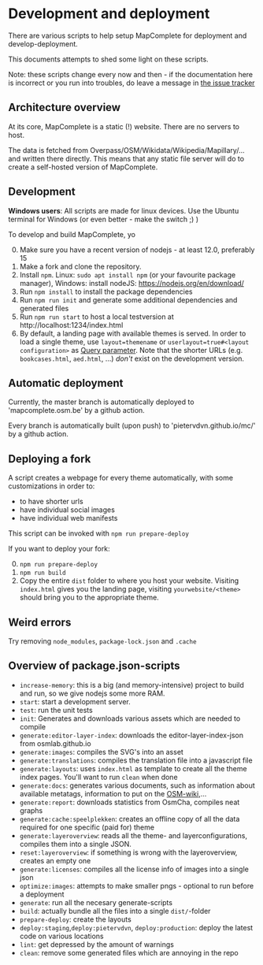 
 Development and deployment
 ==========================
 
 There are various scripts to help setup MapComplete for deployment and develop-deployment.
 
 This documents attempts to shed some light on these scripts.
 
 Note: these scripts change every now and then - if the documentation here is incorrect or you run into troubles, do leave a message in [the issue tracker](https://github.com/pietervdvn/MapComplete/issues)
 
 Architecture overview
 ---------------------
 
 At its core, MapComplete is a static (!) website. There are no servers to host.
 
 The data is fetched from Overpass/OSM/Wikidata/Wikipedia/Mapillary/... and written there directly. This means that any static file server will do to create a self-hosted version of MapComplete.
 
 Development
 -----------
 
 **Windows users**: All scripts are made for linux devices. Use the Ubuntu terminal for Windows (or even better - make the switch ;) )
 
 To develop and build MapComplete, yo
 
0. Make sure you have a recent version of nodejs - at least 12.0, preferably 15
0. Make a fork and clone the repository.
1. Install `npm`. Linux: `sudo apt install npm` (or your favourite package manager), Windows: install nodeJS: https://nodejs.org/en/download/
2. Run `npm install` to install the package dependencies
3. Run `npm run init` and generate some additional dependencies and generated files
4. Run `npm run start` to host a local testversion at http://localhost:1234/index.html
5. By default, a landing page with available themes is served. In order to load a single theme, use `layout=themename` or `userlayout=true#<layout configuration>` as [Query parameter](URL_Parameters.md). Note that the shorter URLs (e.g. `bookcases.html`, `aed.html`, ...) _don't_ exist on the development version.


 Automatic deployment
 --------------------
 
 Currently, the master branch is automatically deployed to 'mapcomplete.osm.be' by a github action.
 
 Every branch is automatically built (upon push) to 'pietervdvn.github.io/mc/<branchname>' by a github action.


 Deploying a fork
 ----------------
 
 A script creates a webpage for every theme automatically, with some customizations in order to:
 
 - to have shorter urls
 - have individual social images
 - have individual web manifests
 
 
 This script can be invoked with `npm run prepare-deploy`

If you want to deploy your fork:

0. `npm run prepare-deploy`
1. `npm run build`
2. Copy the entire `dist` folder to where you host your website. Visiting `index.html` gives you the landing page, visiting `yourwebsite/<theme>` should bring you to the appropriate theme.


Weird errors
------------

Try removing `node_modules`, `package-lock.json` and `.cache`

 Overview of package.json-scripts
 --------------------------------
 
 - `increase-memory`: this is a big (and memory-intensive) project to build and run, so we give nodejs some more RAM. 
 - `start`: start a development server.
 - `test`: run the unit tests
 - `init`: Generates and downloads various assets which are needed to compile
 - `generate:editor-layer-index`: downloads the editor-layer-index-json from osmlab.github.io
 - `generate:images`: compiles the SVG's into an asset
 - `generate:translations`: compiles the translation file into a javascript file
 - `generate:layouts`: uses `index.html` as template to create all the theme index pages. You'll want to run `clean` when done
 - `generate:docs`: generates various documents, such as information about available metatags, information to put on the [OSM-wiki](https://wiki.openstreetmap.org/wiki/MapComplete),...
 - `generate:report`: downloads statistics from OsmCha, compiles neat graphs
  - `generate:cache:speelplekken`: creates an offline copy of all the data required for one specific (paid for) theme
  - `generate:layeroverview`: reads all the theme- and layerconfigurations, compiles them into a single JSON.
  - `reset:layeroverview`: if something is wrong with the layeroverview, creates an empty one
  - `generate:licenses`: compiles all the license info of images into a single json
  - `optimize:images`: attempts to make smaller pngs - optional to run before a deployment
  - `generate`: run all the necesary generate-scripts
  - `build`: actually bundle all the files into a single `dist/`-folder
  - `prepare-deploy`: create the layouts
  - `deploy:staging`,`deploy:pietervdvn`, `deploy:production`: deploy the latest code on various locations
  - `lint`: get depressed by the amount of warnings
  - `clean`: remove some generated files which are annoying in the repo
  
